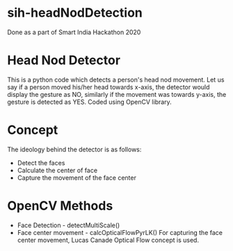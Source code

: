 # sih-headNodDetection
Done as a part of Smart India Hackathon 2020
# Head Nod Detector
This is a python code which detects a person's head nod movement. Let us say if a person moved his/her head towards x-axis, the detector would display the gesture as NO, similarly if the movement was towards y-axis, the gesture is detected as YES. Coded using OpenCV library.
# Concept 
The ideology behind the detector is as follows:
  * Detect the faces
  * Calculate the center of face
  * Capture the movement of the face center
# OpenCV Methods
  * Face Detection - detectMultiScale()
  * Face center movement - calcOpticalFlowPyrLK()
  For capturing the face center movement, Lucas Canade Optical Flow concept is used.

